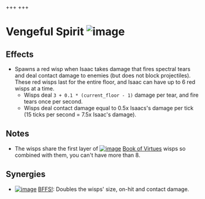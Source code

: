 +++
+++

 # Vengeful Spirit ![image](/image/Vengeful_Spirit.png) 


Effects
---------


* Spawns a red wisp when Isaac takes damage that fires spectral tears and deal contact damage to enemies (but does not block projectiles). These red wisps last for the entire floor, and Isaac can have up to 6 red wisps at a time.
	+ Wisps deal `3 + 0.1 * (current_floor - 1)` damage per tear, and fire tears once per second.
	+ Wisps deal contact damage equal to 0.5x Isaacs's damage per tick (15 ticks per second = 7.5x Isaac's damage).


Notes
-------


* The wisps share the first layer of [![image](/image/Book_of_Virtues.png)](/wiki/Book_of_Virtues "Book of Virtues") [Book of Virtues](/wiki/Book_of_Virtues "Book of Virtues") wisps so combined with them, you can't have more than 8.


Synergies
-----------


* [![image](/image/BFFS!.png)](/wiki/BFFS! "BFFS!") [BFFS!](/wiki/BFFS! "BFFS!"): Doubles the wisps' size, on-hit and contact damage.



